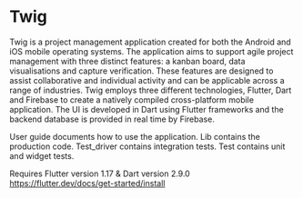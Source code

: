 # Twig

Twig is a project management application created for both the Android and iOS mobile operating systems. The application aims to support agile project management with three distinct features: a kanban board, data visualisations and capture verification. These features are designed to assist collaborative and individual activity and can be applicable across a range of industries. Twig employs three different technologies, Flutter,  Dart and Firebase to create a natively compiled cross-platform mobile application. The UI is developed in Dart using Flutter frameworks and the backend database is provided in real time by Firebase. 	 	

User guide documents how to use the application. 
Lib contains the production code. 
Test_driver contains integration tests. 
Test contains unit and widget tests. 

Requires Flutter version 1.17 & Dart version 2.9.0
https://flutter.dev/docs/get-started/install

